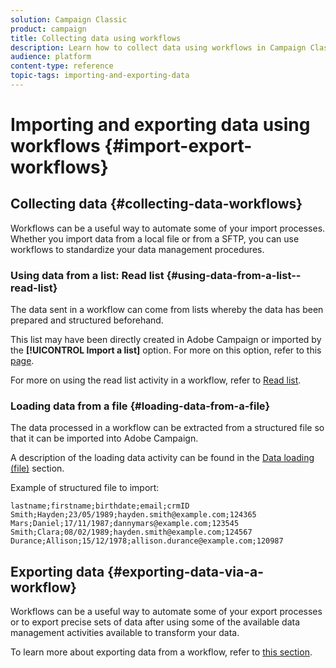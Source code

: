 ```yaml
---
solution: Campaign Classic
product: campaign
title: Collecting data using workflows
description: Learn how to collect data using workflows in Campaign Classic.
audience: platform
content-type: reference
topic-tags: importing-and-exporting-data
---
```


# Importing and exporting data using workflows {#import-export-workflows}

## Collecting data {#collecting-data-workflows}

Workflows can be a useful way to automate some of your import processes. Whether you import data from a local file or from a SFTP, you can use workflows to standardize your data management procedures.

### Using data from a list: Read list {#using-data-from-a-list--read-list}

The data sent in a workflow can come from lists whereby the data has been prepared and structured beforehand.

This list may have been directly created in Adobe Campaign or imported by the **[!UICONTROL Import a list]** option. For more on this option, refer to this [page](../../platform/using/about-import-export-templates.md).

For more on using the read list activity in a workflow, refer to [Read list](../../workflow/using/read-list.md).

### Loading data from a file {#loading-data-from-a-file}

The data processed in a workflow can be extracted from a structured file so that it can be imported into Adobe Campaign.

A description of the loading data activity can be found in the [Data loading (file)](../../workflow/using/data-loading--file-.md) section.

Example of structured file to import:

```
lastname;firstname;birthdate;email;crmID
Smith;Hayden;23/05/1989;hayden.smith@example.com;124365
Mars;Daniel;17/11/1987;dannymars@example.com;123545
Smith;Clara;08/02/1989;hayden.smith@example.com;124567
Durance;Allison;15/12/1978;allison.durance@example.com;120987
```

## Exporting data {#exporting-data-via-a-workflow}

Workflows can be a useful way to automate some of your export processes or to export precise sets of data after using some of the available data management activities available to transform your data.

To learn more about exporting data from a workflow, refer to [this section](../../workflow/using/how-to-use-workflow-data.md).